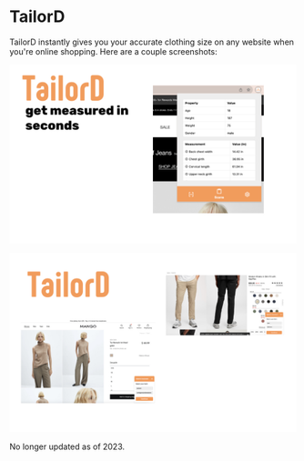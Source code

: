 # TailorD

TailorD instantly gives you your accurate clothing size on any website when you're online shopping. Here are a couple screenshots:

![](pics/2024-12-05-16-30-57.png)

![](pics/2024-12-05-16-31-07.png)

No longer updated as of 2023.
